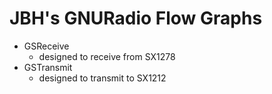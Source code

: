 # JBH's GNURadio Flow Graphs
- GSReceive
  - designed to receive from SX1278
- GSTransmit
  - designed to transmit to SX1212
